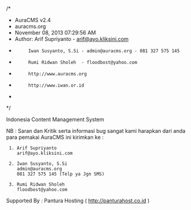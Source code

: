 /*
 * AuraCMS v2.4
 * auracms.org
 * November 08, 2013 07:29:56 AM 
 * Author: 	Arif Supriyanto     - arif@ayo.kliksini.com  
 *			Iwan Susyanto, S.Si - admin@auracms.org - 081 327 575 145      
 *			Rumi Ridwan Sholeh  - floodbost@yahoo.com    
 * 			http://www.auracms.org
 *			http://www.iwan.or.id
 *
 */

Indonesia Content Management System

NB : Saran dan Kritik serta informasi bug sangat kami harapkan dari anda para pemakai AuraCMS ini kirimkan ke :

     1. Arif Supriyanto
   		arif@ayo.kliksini.com

	 2. Iwan Susyanto, S.Si
   		admin@auracms.org
   		081 327 575 145 (Telp ya Jgn SMS)

	 3. Rumi Ridwan Sholeh
   		floodbost@yahoo.com
		
Supported By : Pantura Hosting ( http://panturahost.co.id )
